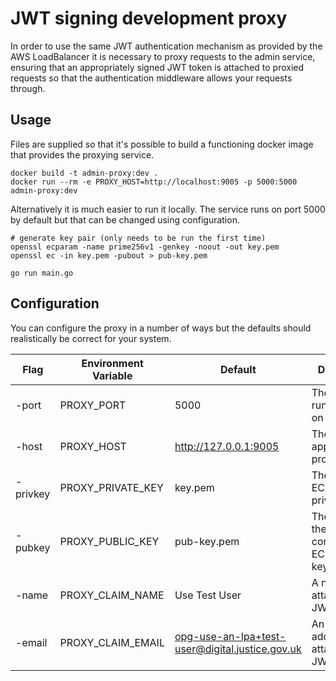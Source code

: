 JWT signing development proxy
======

In order to use the same JWT authentication mechanism as provided by the AWS LoadBalancer
it is necessary to proxy requests to the admin service, ensuring that an appropriately
signed JWT token is attached to proxied requests so that the authentication middleware allows
your requests through.

## Usage

Files are supplied so that it's possible to build a functioning docker image that provides
the proxying service.

```shellscript
docker build -t admin-proxy:dev .
docker run --rm -e PROXY_HOST=http://localhost:9005 -p 5000:5000 admin-proxy:dev
```

Alternatively it is much easier to run it locally. The service runs on port 5000 by
default but that can be changed using configuration.

```shellscript
# generate key pair (only needs to be run the first time)
openssl ecparam -name prime256v1 -genkey -noout -out key.pem
openssl ec -in key.pem -pubout > pub-key.pem

go run main.go
```

## Configuration

You can configure the proxy in a number of ways but the defaults should realistically be correct
for your system.

| Flag | Environment Variable | Default | Description |
| --   | --                   | --      | --          |
| -port | PROXY_PORT | 5000 | The port to run the proxy on |
| -host | PROXY_HOST | http://127.0.0.1:9005 | The url of the application to proxy |
| -privkey | PROXY_PRIVATE_KEY | key.pem | The path to an ECDSA private key file |
| -pubkey | PROXY_PUBLIC_KEY | pub-key.pem | The path to the corresponding ECDSA public key file |
| -name | PROXY_CLAIM_NAME | Use Test User | A name to attach to the JWT claims |
| -email | PROXY_CLAIM_EMAIL | opg-use-an-lpa+test-user@digital.justice.gov.uk | An email address to attach to the JWT claims |
